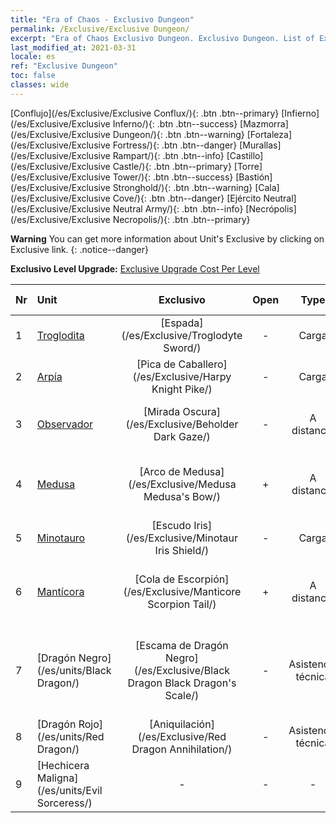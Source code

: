 ```yaml
---
title: "Era of Chaos - Exclusivo Dungeon"
permalink: /Exclusive/Exclusive Dungeon/
excerpt: "Era of Chaos Exclusivo Dungeon. Exclusivo Dungeon. List of Exclusivo Dungeon in Era of Chaos"
last_modified_at: 2021-03-31
locale: es
ref: "Exclusive Dungeon"
toc: false
classes: wide
---
```

 [Conflujo](/es/Exclusive/Exclusive Conflux/){: .btn .btn--primary} [Infierno](/es/Exclusive/Exclusive Inferno/){: .btn .btn--success} [Mazmorra](/es/Exclusive/Exclusive Dungeon/){: .btn .btn--warning} [Fortaleza](/es/Exclusive/Exclusive Fortress/){: .btn .btn--danger} [Murallas](/es/Exclusive/Exclusive Rampart/){: .btn .btn--info} [Castillo](/es/Exclusive/Exclusive Castle/){: .btn .btn--primary} [Torre](/es/Exclusive/Exclusive Tower/){: .btn .btn--success} [Bastión](/es/Exclusive/Exclusive Stronghold/){: .btn .btn--warning} [Cala](/es/Exclusive/Exclusive Cove/){: .btn .btn--danger} [Ejército Neutral](/es/Exclusive/Exclusive Neutral Army/){: .btn .btn--info} [Necrópolis](/es/Exclusive/Exclusive Necropolis/){: .btn .btn--primary} 

**Warning** You can get more information about Unit's Exclusive by clicking on Exclusive link. 
{: .notice--danger}

 **Exclusivo Level Upgrade:** [Exclusive Upgrade Cost Per Level](/Exclusive/ExclusiveUpgradeCostPerLevel/)

  | Nr |         Unit        | Exclusivo | Open  |    Type   |  Item to Rank UP      |  Aspecto   |
  |:---|:--------------------|:-------------:|:-----:|:---------:|:---------------------:|:-------:|
  | 1  | [Troglodita](/es/units/Troglodyte/) | [Espada](/es/Exclusive/Troglodyte Sword/) | - | Carga | [Ficha de espada](/es/Items/con_912/) | - |
  | 2  | [Arpía](/es/units/Harpy/) | [Pica de Caballero](/es/Exclusive/Harpy Knight Pike/) | - | Carga | [Ficha de Pica de Caballero](/es/Items/con_916/) | - |
  | 3  | [Observador](/es/units/Beholder/) | [Mirada Oscura](/es/Exclusive/Beholder Dark Gaze/) | - | A distancia | [Ficha de Mirada Oscura](/es/Items/con_990/) | [Aspecto Especial de Mirada Oscura](/es/Items/con_658/) |
  | 4  | [Medusa](/es/units/Medusa/) | [Arco de Medusa](/es/Exclusive/Medusa Medusa's Bow/) | + | A distancia | [Ficha de Arco de Medusa](/es/Items/con_991/) | [Aspecto Especial de Arco de Medusa](/es/Items/con_659/) |
  | 5  | [Minotauro](/es/units/Minotaur/) | [Escudo Iris](/es/Exclusive/Minotaur Iris Shield/) | - | Carga | [Ficha de Escudo Iris](/es/Items/con_913/) | - |
  | 6  | [Mantícora](/es/units/Manticore/) | [Cola de Escorpión](/es/Exclusive/Manticore Scorpion Tail/) | + | A distancia | [Ficha de Cola de Escorpión](/es/Items/con_992/) | [Aspecto Especial de Cola de Escorpión](/es/Items/con_660/) |
  | 7  | [Dragón Negro](/es/units/Black Dragon/) | [Escama de Dragón Negro](/es/Exclusive/Black Dragon Black Dragon's Scale/) | - | Asistencia técnica | [Ficha de Escama de Dragón Negro](/es/Items/con_993/) | [Aspecto Especial de Escama de Dragón Negro](/es/Items/con_661/) |
  | 8  | [Dragón Rojo](/es/units/Red Dragon/) | [Aniquilación](/es/Exclusive/Red Dragon Annihilation/) | - | Asistencia técnica | - | - |
  | 9  | [Hechicera Maligna](/es/units/Evil Sorceress/) | - | - | - | none | none |
